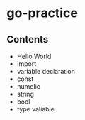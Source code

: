 # go-practice

## Contents

- Hello World
- import
- variable declaration
- const
- numelic
- string
- bool
- type valiable